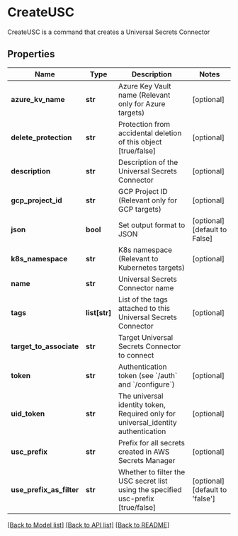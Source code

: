 # CreateUSC

CreateUSC is a command that creates a Universal Secrets Connector
## Properties
Name | Type | Description | Notes
------------ | ------------- | ------------- | -------------
**azure_kv_name** | **str** | Azure Key Vault name (Relevant only for Azure targets) | [optional] 
**delete_protection** | **str** | Protection from accidental deletion of this object [true/false] | [optional] 
**description** | **str** | Description of the Universal Secrets Connector | [optional] 
**gcp_project_id** | **str** | GCP Project ID (Relevant only for GCP targets) | [optional] 
**json** | **bool** | Set output format to JSON | [optional] [default to False]
**k8s_namespace** | **str** | K8s namespace (Relevant to Kubernetes targets) | [optional] 
**name** | **str** | Universal Secrets Connector name | 
**tags** | **list[str]** | List of the tags attached to this Universal Secrets Connector | [optional] 
**target_to_associate** | **str** | Target Universal Secrets Connector to connect | 
**token** | **str** | Authentication token (see &#x60;/auth&#x60; and &#x60;/configure&#x60;) | [optional] 
**uid_token** | **str** | The universal identity token, Required only for universal_identity authentication | [optional] 
**usc_prefix** | **str** | Prefix for all secrets created in AWS Secrets Manager | [optional] 
**use_prefix_as_filter** | **str** | Whether to filter the USC secret list using the specified usc-prefix [true/false] | [optional] [default to 'false']

[[Back to Model list]](../README.md#documentation-for-models) [[Back to API list]](../README.md#documentation-for-api-endpoints) [[Back to README]](../README.md)



